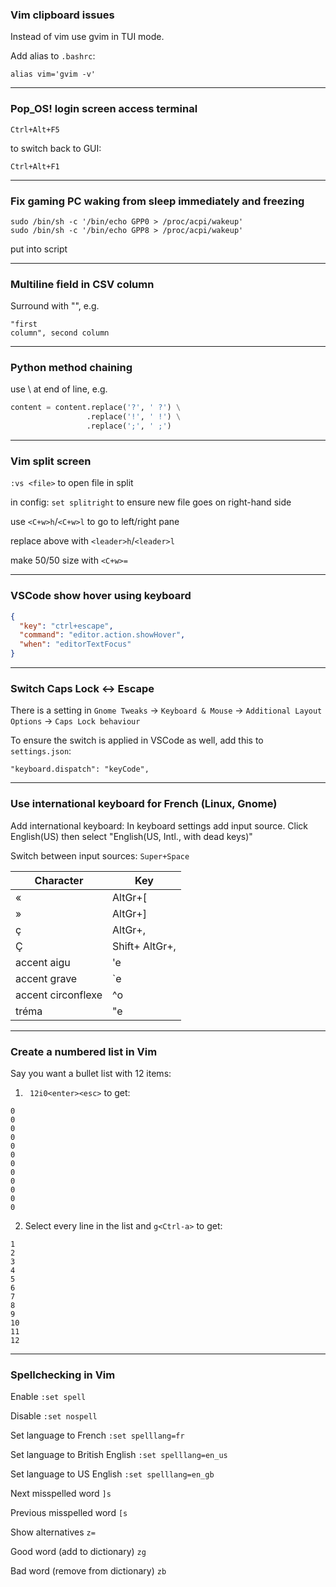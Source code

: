 ### Vim clipboard issues

Instead of vim use gvim in TUI mode.

Add alias to `.bashrc`:

```
alias vim='gvim -v'
```

<hr>

### Pop_OS! login screen access terminal

`Ctrl+Alt+F5`

to switch back to GUI:

`Ctrl+Alt+F1`

<hr>

### Fix gaming PC waking from sleep immediately and freezing

```
sudo /bin/sh -c '/bin/echo GPP0 > /proc/acpi/wakeup'
sudo /bin/sh -c '/bin/echo GPP8 > /proc/acpi/wakeup'
```

put into script

<hr>

### Multiline field in CSV column

Surround with "", e.g.

```
"first
column", second column
```

<hr>

### Python method chaining

use \ at end of line, e.g.

```python
content = content.replace('?', ' ?') \
                 .replace('!', ' !') \
                 .replace(';', ' ;')
```
<hr>

### Vim split screen

`:vs <file>` to open file in split

in config: `set splitright` to ensure new file goes on right-hand side

use `<C+w>h`/`<C+w>l` to go to left/right pane

replace above with `<leader>h`/`<leader>l`

make 50/50 size with `<C+w>=`

<hr>

### VSCode show hover using keyboard

```json
{
  "key": "ctrl+escape",
  "command": "editor.action.showHover",
  "when": "editorTextFocus"
}
```

<hr>

### Switch Caps Lock <-> Escape

There is a setting in `Gnome Tweaks` -> `Keyboard & Mouse` -> `Additional Layout Options` -> `Caps Lock behaviour`

To ensure the switch is applied in VSCode as well, add this to `settings.json`:
```
"keyboard.dispatch": "keyCode",
```

<hr>

### Use international keyboard for French (Linux, Gnome)

Add international keyboard: In keyboard settings add input source. Click English(US) then select "English(US, Intl., with dead keys)"

Switch between input sources: `Super+Space`

| Character          | Key            |
|--------------------|----------------|
| «                  | AltGr+[        |
| »                  | AltGr+]        |
| ç                  | AltGr+,        |
| Ç                  | Shift+ AltGr+, |
| accent aigu        | 'e             |
| accent grave       | `e             |
| accent circonflexe | ^o             |
| tréma              | "e             |



<hr>

### Create a numbered list in Vim

Say you want a bullet list with 12 items:

1. ` 12i0<enter><esc>` to get:

```
0
0
0
0
0
0
0
0
0
0
0
0

```

2. Select every line in the list and `g<Ctrl-a>` to get:

```
1
2
3
4
5
6
7
8
9
10
11
12
```

<hr>

### Spellchecking in Vim

Enable `:set spell`

Disable `:set nospell`

Set language to French `:set spelllang=fr`

Set language to British English `:set spelllang=en_us`

Set language to US English `:set spelllang=en_gb`

Next misspelled word `]s`

Previous misspelled word `[s`

Show alternatives `z=`

Good word (add to dictionary) `zg`

Bad word (remove from dictionary) `zb`